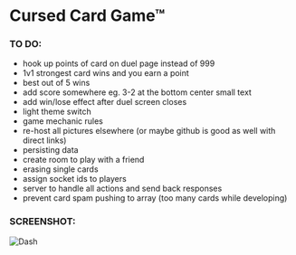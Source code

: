 # Cursed Card Game™

### TO DO:

- hook up points of card on duel page instead of 999
- 1v1 strongest card wins and you earn a point
- best out of 5 wins
- add score somewhere eg. 3-2 at the bottom center small text
- add win/lose effect after duel screen closes
- light theme switch
- game mechanic rules
- re-host all pictures elsewhere (or maybe github is good as well with direct links)
- persisting data
- create room to play with a friend
- erasing single cards
- assign socket ids to players
- server to handle all actions and send back responses
- prevent card spam pushing to array (too many cards while developing)

### SCREENSHOT:

![Dash](https://github.com/PG-8/card-game/blob/master/src/media/screenshots/dash%20jan%202022.png)
